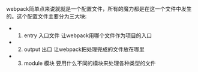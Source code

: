webpack简单点来说就就是一个配置文件，所有的魔力都是在这一个文件中发生的。这个配置文件主要分为三大块:

- 1. entry 入口文件   让webpack用哪个文件作为项目的入口
- 2. output 出口    让webpack把处理完成的文件放在哪里
- 3. module 模块      要用什么不同的模块来处理各种类型的文件
